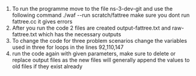 1. To run the programme move to the file ns-3-dev-git and use the following command
   ./waf --run scratch/fattree
   make sure you dont run fattree.cc it gives errors
2. After you run the code 2 files are created output-fattree.txt and raw-fattree.txt which has the necessary outputs
3. To change the code for three problem scenarios change the variables used in three for loops in the lines 92,110,147
4. run the code again with given parameters, make sure to delete or replace output files as the new files will generally append the values to old files if they exist already
